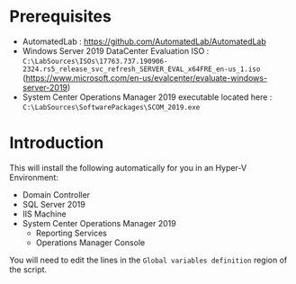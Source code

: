 # Prerequisites
 - AutomatedLab : https://github.com/AutomatedLab/AutomatedLab
 - Windows Server 2019 DataCenter Evaluation ISO : `C:\LabSources\ISOs\17763.737.190906-2324.rs5_release_svc_refresh_SERVER_EVAL_x64FRE_en-us_1.iso` (https://www.microsoft.com/en-us/evalcenter/evaluate-windows-server-2019)
 - System Center Operations Manager 2019 executable located here : `C:\LabSources\SoftwarePackages\SCOM_2019.exe`

# Introduction
This will install the following automatically for you in an Hyper-V Environment:
 - Domain Controller
 - SQL Server 2019
 - IIS Machine
 - System Center Operations Manager 2019
   - Reporting Services
   - Operations Manager Console

You will need to edit the lines in the `Global variables definition` region of the script.
